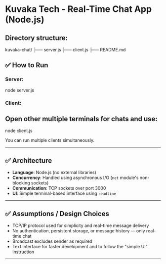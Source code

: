 # Kuvaka Tech - Real-Time Chat App (Node.js)

## Directory structure:
kuvaka-chat/
├── server.js
├── client.js
├── README.md


## ✅ How to Run

### Server:
node server.js



### Client:
## Open other multiple terminals for chats and use:
node client.js

You can run multiple clients simultaneously.

---

## ✅ Architecture

- **Language**: Node.js (no external libraries)
- **Concurrency**: Handled using asynchronous I/O (`net` module's non-blocking sockets)
- **Communication**: TCP sockets over port 3000
- **UI**: Simple terminal-based interface using `readline`

---

## ✅ Assumptions / Design Choices

- TCP/IP protocol used for simplicity and real-time message delivery
- No authentication, persistent storage, or message history — only real-time chat
- Broadcast excludes sender as required
- Text interface for faster development and to follow the "simple UI" instruction

---


